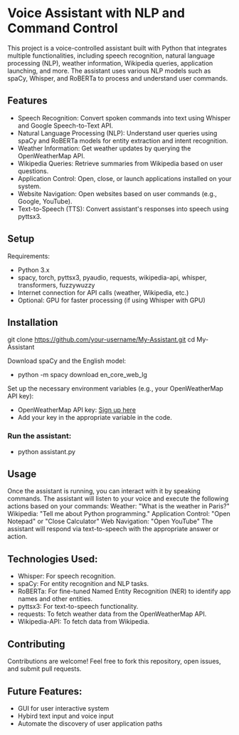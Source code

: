 # Voice Assistant with NLP and Command Control
This project is a voice-controlled assistant built with Python that integrates multiple functionalities, including speech recognition, natural language processing (NLP), weather information, Wikipedia queries, application launching, and more. The assistant uses various NLP models such as spaCy, Whisper, and RoBERTa to process and understand user commands.

## Features
- Speech Recognition: Convert spoken commands into text using Whisper and Google Speech-to-Text API.
- Natural Language Processing (NLP): Understand user queries using spaCy and RoBERTa models for entity extraction and intent recognition.
- Weather Information: Get weather updates by querying the OpenWeatherMap API.
- Wikipedia Queries: Retrieve summaries from Wikipedia based on user questions.
- Application Control: Open, close, or launch applications installed on your system.
- Website Navigation: Open websites based on user commands (e.g., Google, YouTube).
- Text-to-Speech (TTS): Convert assistant's responses into speech using pyttsx3.

## Setup
Requirements:
- Python 3.x
- spacy, torch, pyttsx3, pyaudio, requests, wikipedia-api, whisper, transformers, fuzzywuzzy
- Internet connection for API calls (weather, Wikipedia, etc.)
- Optional: GPU for faster processing (if using Whisper with GPU)

## Installation
git clone https://github.com/your-username/My-Assistant.git
cd My-Assistant

Download spaCy and the English model:
- python -m spacy download en_core_web_lg

Set up the necessary environment variables (e.g., your OpenWeatherMap API key):
- OpenWeatherMap API key: [Sign up here](https://home.openweathermap.org/users/sign_in)
- Add your key in the appropriate variable in the code.

### Run the assistant:
- python assistant.py

## Usage
Once the assistant is running, you can interact with it by speaking commands. The assistant will listen to your voice and execute the following actions based on your commands:
Weather: "What is the weather in Paris?"
Wikipedia: "Tell me about Python programming."
Application Control: "Open Notepad" or "Close Calculator"
Web Navigation: "Open YouTube"
The assistant will respond via text-to-speech with the appropriate answer or action.

## Technologies Used:
- Whisper: For speech recognition.
- spaCy: For entity recognition and NLP tasks.
- RoBERTa: For fine-tuned Named Entity Recognition (NER) to identify app names and other entities.
- pyttsx3: For text-to-speech functionality.
- requests: To fetch weather data from the OpenWeatherMap API.
- Wikipedia-API: To fetch data from Wikipedia.

## Contributing
Contributions are welcome! Feel free to fork this repository, open issues, and submit pull requests.

## Future Features:
- GUI for user interactive system
- Hybird text input and voice input
- Automate the discovery of user application paths


